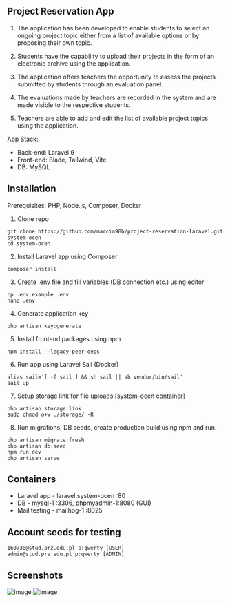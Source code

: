 ## Project Reservation App
1. The application has been developed to enable students to select an ongoing project topic either from a list of available options or by proposing their own topic.

2. Students have the capability to upload their projects in the form of an electronic archive using the application.

3. The application offers teachers the opportunity to assess the projects submitted by students through an evaluation panel.

4. The evaluations made by teachers are recorded in the system and are made visible to the respective students.

5. Teachers are able to add and edit the list of available project topics using the application.

App Stack: <br/>
- Back-end: Laravel 9  <br/>
- Front-end: Blade, Tailwind, Vite  <br/>
- DB: MySQL

## Installation
Prerequisites: PHP, Node.js, Composer, Docker

1. Clone repo
```
git clone https://github.com/marcin98b/project-reservation-laravel.git system-ocen
cd system-ocen
```
2. Install Laravel app using Composer
```
composer install
```
3. Create .env file and fill variables (DB connection etc.) using editor
```
cp .env.example .env
nano .env
```
4. Generate application key
```
php artisan key:generate
```
5. Install frontend packages using npm
```
npm install --legacy-peer-deps
```
6. Run app using Laravel Sail (Docker)
```
alias sail='[ -f sail ] && sh sail || sh vendor/bin/sail'
sail up
```
7. Setup storage link for file uploads [system-ocen container]
```
php artisan storage:link
sudo chmod o+w ./storage/ -R
```
8. Run migrations, DB seeds, create production build using npm and run.
```
php artisan migrate:fresh
php artisan db:seed
npm run dev
php artisan serve
```
## Containers
- Laravel app - laravel.system-ocen :80
- DB - mysql-1 :3306, phpmyadmin-1:8080	(GUI)
- Mail testing - mailhog-1 :8025

## Account seeds for testing
```
160738@stud.prz.edu.pl p:qwerty [USER]
admin@stud.prz.edu.pl p:qwerty [ADMIN]
```
## Screenshots
![image](https://github.com/marcin98b/project-reservation-laravel/assets/65306120/59b07ba5-a5ad-4b6a-86b0-11fb2f5eb9be)
![image](https://github.com/marcin98b/project-reservation-laravel/assets/65306120/f0713ce1-30ae-4563-8ec5-554fa86d1d33)



